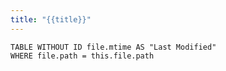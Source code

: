 ```yaml
---
title: "{{title}}"
---
```




```dataview
TABLE WITHOUT ID file.mtime AS "Last Modified"
WHERE file.path = this.file.path
```